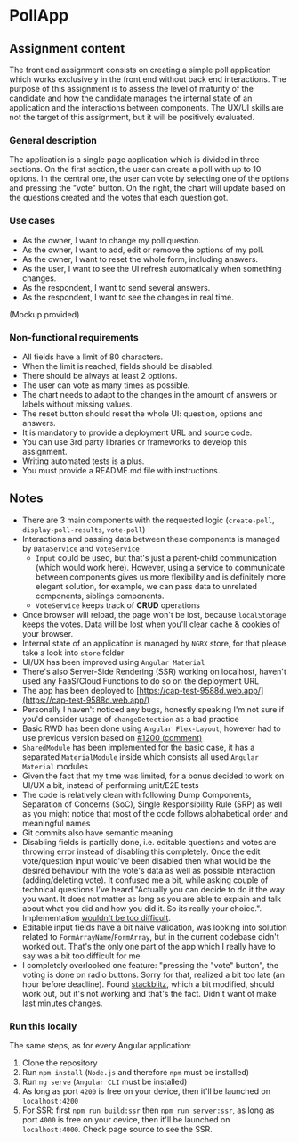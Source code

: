# PollApp

## Assignment content

The front end assignment consists on creating a simple poll application which works exclusively in the front end without back end interactions. The purpose of this assignment is to assess the level of maturity of the candidate and how the candidate manages the internal state of an application and the interactions between components. The UX/UI skills are not the target of this assignment, but it will be positively evaluated.

### General description

The application is a single page application which is divided in three sections. On the first section, the user can create a poll with up to 10 options. In the central one, the user can vote by selecting one of the options and pressing the "vote" button. On the right, the chart will update based on the questions created and the votes that each question got.

### Use cases

- As the owner, I want to change my poll question.
- As the owner, I want to add, edit or remove the options of my poll.
- As the owner, I want to reset the whole form, including answers.
- As the user, I want to see the UI refresh automatically when something changes.
- As the respondent, I want to send several answers.
- As the respondent, I want to see the changes in real time.

(Mockup provided)

### Non-functional requirements

- All fields have a limit of 80 characters.
- When the limit is reached, fields should be disabled.
- There should be always at least 2 options.
- The user can vote as many times as possible.
- The chart needs to adapt to the changes in the amount of answers or labels without missing values.
- The reset button should reset the whole UI: question, options and answers.
- It is mandatory to provide a deployment URL and source code.
- You can use 3rd party libraries or frameworks to develop this assignment.
- Writing automated tests is a plus.
- You must provide a README.md file with instructions.

## Notes

- There are 3 main components with the requested logic (`create-poll`, `display-poll-results`, `vote-poll`)
- Interactions and passing data between these components is managed by `DataService` and `VoteService`
  - `Input` could be used, but that's just a parent-child communication (which would work here). However, using a service to communicate between components gives us more flexibility and is definitely more elegant solution, for example, we can pass data to unrelated components, siblings components.
  - `VoteService` keeps track of **CRUD** operations
- Once browser will reload, the page won't be lost, because `localStorage` keeps the votes. Data will be lost when you'll clear cache & cookies of your browser.
- Internal state of an application is managed by `NGRX` store, for that please take a look into `store` folder
- UI/UX has been improved using `Angular Material`
- There's also Server-Side Rendering (SSR) working on localhost, haven't used any FaaS/Cloud Functions to do so on the deployment URL
- The app has been deployed to [https://cap-test-9588d.web.app/](https://cap-test-9588d.web.app/)
- Personally I haven't noticed any bugs, honestly speaking I'm not sure if you'd consider usage of `changeDetection` as a bad practice
- Basic RWD has been done using `Angular Flex-Layout`, however had to use previous version based on [#1200 (comment)](https://github.com/angular/flex-layout/issues/1200#issuecomment-604898951)
- `SharedModule` has been implemented for the basic case, it has a separated `MaterialModule` inside which consists all used `Angular Material` modules
- Given the fact that my time was limited, for a bonus decided to work on UI/UX a bit, instead of performing unit/E2E tests
- The code is relatively clean with following Dump Components, Separation of Concerns (SoC), Single Responsibility Rule (SRP) as well as you might notice that most of the code follows alphabetical order and meaningful names
- Git commits also have semantic meaning
- Disabling fields is partially done, i.e. editable questions and votes are throwing error instead of disabling this completely. Once the edit vote/question input would've been disabled then what would be the desired behaviour with the vote's data as well as possible interaction (adding/deleting vote). It confused me a bit, while asking couple of technical questions I've heard "Actually you can decide to do it the way you want. It does not matter as long as you are able to explain and talk about what you did and how you did it. So its really your choice.". Implementation [wouldn't be too difficult](https://stackoverflow.com/questions/48451206/cannot-disable-matinput-element-with-formcontrolname).
- Editable input fields have a bit naive validation, was looking into solution related to `FormArrayName`/`FormArray`, but in the current codebase didn't worked out. That's the only one part of the app which I really have to say was a bit too difficult for me.
- I completely overlooked one feature: "pressing the "vote" button", the voting is done on radio buttons. Sorry for that, realized a bit too late (an hour before deadline). Found [stackblitz](https://stackblitz.com/edit/angular-iknh7w), which a bit modified, should work out, but it's not working and that's the fact. Didn't want ot make last minutes changes.

### Run this locally

The same steps, as for every Angular application:

1. Clone the repository
2. Run `npm install` (`Node.js` and therefore `npm` must be installed)
3. Run `ng serve` (`Angular CLI` must be installed)
4. As long as port `4200` is free on your device, then it'll be launched on `localhost:4200`
5. For SSR: first `npm run build:ssr` then `npm run server:ssr`, as long as port `4000` is free on your device, then it'll be launched on `localhost:4000`. Check page source to see the SSR.
